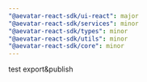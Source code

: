 ```yaml
---
"@aevatar-react-sdk/ui-react": major
"@aevatar-react-sdk/services": minor
"@aevatar-react-sdk/types": minor
"@aevatar-react-sdk/utils": minor
"@aevatar-react-sdk/core": minor
---
```


test export&publish
